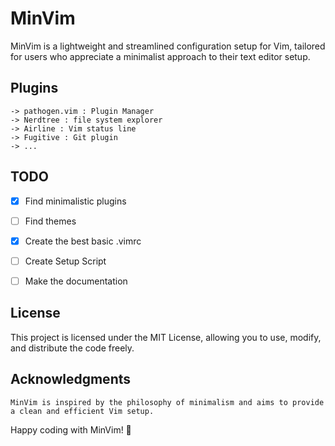 # MinVim

MinVim is a lightweight and streamlined configuration setup for Vim, tailored for users who appreciate a minimalist approach to their text editor setup.

## Plugins
```
-> pathogen.vim : Plugin Manager
-> Nerdtree : file system explorer
-> Airline : Vim status line
-> Fugitive : Git plugin
-> ...
```

## TODO

- [x] Find minimalistic plugins 
- [ ] Find themes
- [x] Create the best basic .vimrc
- [ ] Create Setup Script
- [ ] Make the documentation


## License

This project is licensed under the MIT License, allowing you to use, modify, and distribute the code freely.

## Acknowledgments

    MinVim is inspired by the philosophy of minimalism and aims to provide a clean and efficient Vim setup.

Happy coding with MinVim! 🚀
